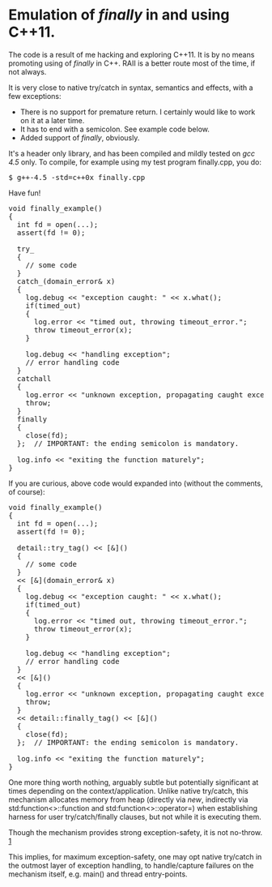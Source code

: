 Emulation of *finally* in and using C++11.
================================

The code is a result of me hacking and exploring C++11. It is by no means promoting using of *finally* in C++. RAII is a better route most of the time, if not always.

It is very close to native try/catch in syntax, semantics and effects, with a few exceptions:

* There is no support for premature return. I certainly would like to work on it at a later time.
* It has to end with a semicolon. See example code below.
* Added support of *finally*, obviously.

It's a header only library, and has been compiled and mildly tested on *gcc 4.5* only. To compile, for example using my test program finally.cpp, you do:
<pre>
$ g++-4.5 -std=c++0x finally.cpp
</pre>


Have fun!

<pre>
void finally_example()
{
  int fd = open(...);
  assert(fd != 0);

  try_
  {
    // some code
  }
  catch_(domain_error& x)
  {
    log.debug &lt;&lt; "exception caught: " &lt;&lt; x.what();
    if(timed_out)
    {
      log.error &lt;&lt; "timed out, throwing timeout_error.";
      throw timeout_error(x);
    }

    log.debug &lt;&lt; "handling exception";
    // error handling code
  }
  catchall
  {
    log.error &lt;&lt; "unknown exception, propagating caught exception.";
    throw;
  }
  finally
  {
    close(fd);
  };  // IMPORTANT: the ending semicolon is mandatory.

  log.info &lt;&lt; "exiting the function maturely";
}
</pre>

If you are curious, above code would expanded into (without the comments, of course):
<pre>
void finally_example()
{
  int fd = open(...);
  assert(fd != 0);

  detail::try_tag() &lt;&lt; [&]()
  {
    // some code
  }
  &lt;&lt; [&](domain_error& x)
  {
    log.debug &lt;&lt; "exception caught: " &lt;&lt; x.what();
    if(timed_out)
    {
      log.error &lt;&lt; "timed out, throwing timeout_error.";
      throw timeout_error(x);
    }

    log.debug &lt;&lt; "handling exception";
    // error handling code
  }
  &lt;&lt; [&]()
  {
    log.error &lt;&lt; "unknown exception, propagating caught exception.";
    throw;
  }
  &lt;&lt; detail::finally_tag() &lt;&lt; [&]()
  {
    close(fd);
  };  // IMPORTANT: the ending semicolon is mandatory.

  log.info &lt;&lt; "exiting the function maturely";
}
</pre>

One more thing worth nothing, arguably subtle but potentially significant at times depending on the context/application. Unlike native try/catch, this mechanism allocates memory from heap (directly via *new*, indirectly via std:function<>::function and std:function<>::operator=) when establishing harness for user try/catch/finally clauses, but not while it is executing them.

Though the mechanism provides strong exception-safety, it is not no-throw. [1]

This implies, for maximum exception-safety, one may opt native try/catch in the outmost layer of exception handling, to handle/capture failures on the mechanism itself, e.g. main() and thread entry-points.

  [1]: http://en.wikipedia.org/wiki/Exception_guarantees        "Exception guarantees"